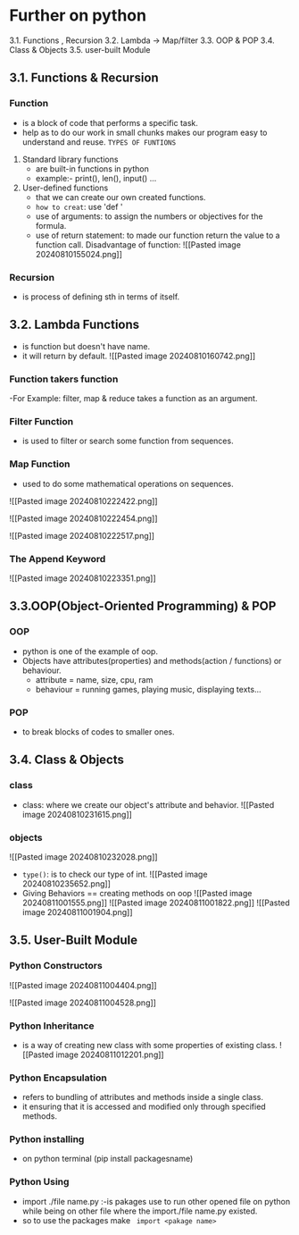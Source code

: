 # Further on python
3.1. Functions , Recursion
3.2. Lambda -> Map/filter
3.3. OOP & POP
3.4. Class & Objects
3.5. user-built Module

## 3.1. Functions & Recursion
### Function
  - is a block of code that performs a specific task.
  - help as to do our work in small chunks makes our program easy to understand and reuse.
  `TYPES OF FUNTIONS`
1. Standard library functions
    - are built-in functions in python  
	- example:- print(), len(), input() ...
2. User-defined functions
    - that we can create our own created functions.
    - `how to creat`: use 'def '
    - use  of arguments: to assign the numbers or objectives for the formula.
    - use of return statement: to made our function return the value to a function call.
    Disadvantage of function:
    ![[Pasted image 20240810155024.png]]
### Recursion
 - is process of defining sth in terms of itself.
## 3.2. Lambda Functions
- is function but doesn't have name.
- it will return by default.
![[Pasted image 20240810160742.png]]
### Function takers function
-For Example: filter, map & reduce takes a function as an argument.
### Filter Function
- is used to filter or search some function from sequences.
### Map Function
- used to do some mathematical operations on sequences.

![[Pasted image 20240810222422.png]]

![[Pasted image 20240810222454.png]]

![[Pasted image 20240810222517.png]]

### The Append Keyword

![[Pasted image 20240810223351.png]]

## 3.3.OOP(Object-Oriented Programming) & POP

### OOP
- python is one of the example of oop.
- Objects have attributes(properties) and methods(action / functions) or behaviour.
     - attribute = name, size, cpu, ram 
     - behaviour = running games, playing music, displaying texts...
### POP
- to break blocks of codes to smaller ones.
## 3.4. Class & Objects

### class
- class: where we create our object's attribute and behavior.
![[Pasted image 20240810231615.png]] 
### objects
![[Pasted image 20240810232028.png]]
- `type()`: is to check our type of int.
    ![[Pasted image 20240810235652.png]]
- Giving Behaviors == creating methods on oop
![[Pasted image 20240811001555.png]] 
![[Pasted image 20240811001822.png]]
![[Pasted image 20240811001904.png]]
## 3.5. User-Built Module

### Python Constructors
![[Pasted image 20240811004404.png]]

![[Pasted image 20240811004528.png]]

### Python Inheritance

- is a way of creating new class with some properties of existing class.
![[Pasted image 20240811012201.png]]

### Python Encapsulation

- refers to bundling of attributes and methods inside a single class.
- it ensuring that it is accessed and modified only through specified methods.

### Python installing

- on python terminal (pip install packagesname)
### Python Using
- import ./file name.py :-is pakages use to run other opened file on python while being on other file where the import./file name.py existed.
- so to use the packages make ` import <pakage name>`



























    